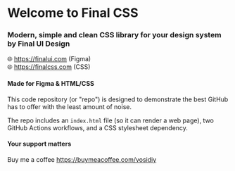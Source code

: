 # Welcome to Final CSS 
### Modern, simple and clean CSS library for your design system by Final UI Design 
🌐  https://finalui.com (Figma)  
🌐  https://finalcss.com (CSS) 

#### Made for Figma & HTML/CSS
This code repository (or "repo") is designed to demonstrate the best GitHub has to offer with the least amount of noise.

The repo includes an `index.html` file (so it can render a web page), two GitHub Actions workflows, and a CSS stylesheet dependency.


#### Your support matters
Buy me a coffee https://buymeacoffee.com/vosidiy
